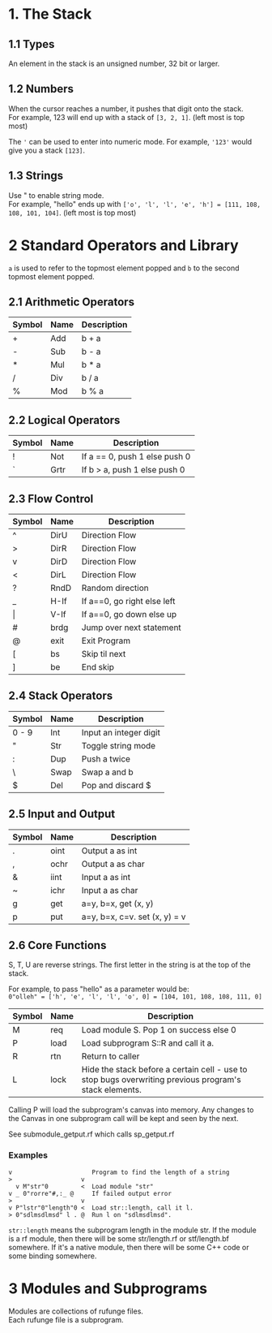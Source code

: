 

# 1. The Stack

## 1.1 Types

An element in the stack is an unsigned number, 32 bit or larger.

## 1.2 Numbers

When the cursor reaches a number, it pushes that digit onto the stack.  
For example, 123 will end up with a stack of `[3, 2, 1]`. (left most is top most)

The `'` can be used to enter into numeric mode.
For example, `'123'` would give you a stack `[123]`.

## 1.3 Strings

Use " to enable string mode.  
For example, "hello" ends up with
`['o', 'l', 'l', 'e', 'h'] = [111, 108, 108, 101, 104]`. (left most is top most)

# 2 Standard Operators and Library

`a` is used to refer to the topmost element popped and
`b` to the second topmost element popped.

## 2.1 Arithmetic Operators

| Symbol | Name | Description                   |
| ------ | ---- |------------------------------ |
|   +    | Add  | b + a                         |
|   -    | Sub  | b - a                         |
|   *    | Mul  | b * a                         |
|   /    | Div  | b / a                         |
|   %    | Mod  | b % a                         |

## 2.2 Logical Operators

| Symbol | Name | Description                   |
| ------ | ---- |------------------------------ |
|   !    | Not  | If a == 0, push 1 else push 0 |
|  \`    | Grtr | If b > a,  push 1 else push 0 |

## 2.3 Flow Control

| Symbol | Name | Description                   |
| ------ | ---- |------------------------------ |
|   ^    | DirU | Direction Flow                |
|   >    | DirR | Direction Flow                |
|   v    | DirD | Direction Flow                |
|   <    | DirL | Direction Flow                |
|   ?    | RndD | Random direction              |
|   _    | H-If | If a==0, go right else left   |
| &#124; | V-If | If a==0, go down  else up     |
|   #    | brdg | Jump over next statement      |
|   @    | exit | Exit Program                  |
|   [    |  bs  | Skip til next                 |
|   ]    |  be  | End skip                      |

## 2.4 Stack Operators

| Symbol | Name | Description                   |
| ------ | ---- |------------------------------ |
| 0 - 9  | Int  | Input an integer digit        |
|   "    | Str  | Toggle string mode            |
|   :    | Dup  | Push a twice                  |
|   \    | Swap | Swap a and b                  |
|   $    | Del  | Pop and discard $             |

## 2.5 Input and Output

| Symbol | Name | Description                   |
| ------ | ---- |------------------------------ |
|   .    | oint | Output a as int               |
|   ,    | ochr | Output a as char              |
|   &    | iint | Input  a as int               |
|   ~    | ichr | Input  a as char              |
|   g    | get  | a=y, b=x, get (x, y)          |
|   p    | put  | a=y, b=x, c=v. set (x, y) = v |

## 2.6 Core Functions

S, T, U are reverse strings. The first letter in the string is at
the top of the stack.

For example, to pass "hello" as a parameter would be:  
`0"olleh" = ['h', 'e', 'l', 'l', 'o', 0] = [104, 101, 108, 108, 111, 0]`

| Symbol | Name | Description                            |
| ------ | ---- |--------------------------------------- |
|   M    | req  | Load module S. Pop 1 on success else 0 |
|   P    | load | Load subprogram S::R and call it a.    |
|   R    | rtn  | Return to caller                       |
|   L    | lock | Hide the stack before a certain cell - use to stop bugs overwriting previous program's stack elements. |

Calling P will load the subprogram's canvas into memory. Any changes to the Canvas
in one subprogram call will be kept and seen by the next.

See submodule_getput.rf which calls sp_getput.rf

### Examples

```
v                      Program to find the length of a string
>                   v   
  v M"str"0         <  Load module "str"
v _ 0"rorre"#,:_ @     If failed output error
>                   v
v P"lstr"0"length"0 <  Load str::length, call it l.
> 0"sdlmsdlmsd" l . @  Run l on "sdlmsdlmsd".
```

`str::length` means the subprogram length in the module str.
If the module is a rf module, then there will be some
str/length.rf or stf/length.bf somewhere. If it's a native module,
then there will be some C++ code or some binding somewhere.


# 3 Modules and Subprograms

Modules are collections of rufunge files.  
Each rufunge file is a subprogram.
